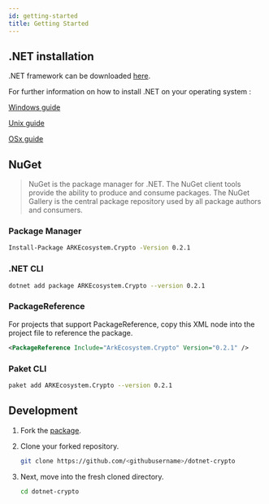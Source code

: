 ```yaml
---
id: getting-started
title: Getting Started
---
```


## .NET installation

.NET framework can be downloaded [here](https://dotnet.microsoft.com/download).

For further information on how to install .NET on your operating system :

[Windows guide](https://dotnet.microsoft.com/learn/dotnet/hello-world-tutorial/intro?initial-os=windows)

[Unix guide](https://dotnet.microsoft.com/learn/dotnet/hello-world-tutorial/intro?initial-os=linux)

[OSx guide](https://dotnet.microsoft.com/learn/dotnet/hello-world-tutorial/intro?initial-os=macos)

## NuGet

> NuGet is the package manager for .NET. The NuGet client tools provide the ability to produce and consume packages. The NuGet Gallery is the central package repository used by all package authors and consumers.

### Package Manager

```bash
Install-Package ARKEcosystem.Crypto -Version 0.2.1
```

### .NET CLI

```bash
dotnet add package ARKEcosystem.Crypto --version 0.2.1
```

### PackageReference

For projects that support PackageReference, copy this XML node into the project file to reference the package.

```xml
<PackageReference Include="ArkEcosystem.Crypto" Version="0.2.1" />
```

### Paket CLI

```bash
paket add ARKEcosystem.Crypto --version 0.2.1
```

## Development

1. Fork the [package](https://github.com/ARKEcosystem/dotnet-crypto).

2. Clone your forked repository.

   ```bash
   git clone https://github.com/<githubusername>/dotnet-crypto
   ```

3. Next, move into the fresh cloned directory.

   ```bash
   cd dotnet-crypto
   ```